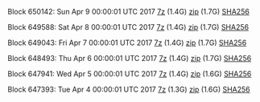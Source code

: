 Block 650142: Sun Apr  9 00:00:01 UTC 2017 [7z](https://transfer.sh/WqS5w/bootstrap.dat.20170409.7z) (1.4G) [zip](https://transfer.sh/11jKLK/bootstrap.dat.20170409.zip) (1.7G) [SHA256](https://transfer.sh/uc1Jl/sha256.txt)

Block 649588: Sat Apr  8 00:00:01 UTC 2017 [7z](https://transfer.sh/NV58n/bootstrap.dat.20170408.7z) (1.4G) [zip](https://transfer.sh/13SRl/bootstrap.dat.20170408.zip) (1.7G) [SHA256](https://transfer.sh/4H26y/sha256.txt)

Block 649043: Fri Apr  7 00:00:01 UTC 2017 [7z](https://transfer.sh/fI8Ue/bootstrap.dat.20170407.7z) (1.4G) [zip](https://transfer.sh/C0X2a/bootstrap.dat.20170407.zip) (1.7G) [SHA256](https://transfer.sh/RW1bg/sha256.txt)

Block 648493: Thu Apr  6 00:00:01 UTC 2017 [7z](https://transfer.sh/JuLxY/bootstrap.dat.20170406.7z) (1.4G) [zip](https://transfer.sh/12Spi9/bootstrap.dat.20170406.zip) (1.7G) [SHA256](https://transfer.sh/Vsh14/sha256.txt)

Block 647941: Wed Apr  5 00:00:01 UTC 2017 [7z](https://transfer.sh/4LrnI/bootstrap.dat.20170405.7z) (1.4G) [zip](https://transfer.sh/Vv8Su/bootstrap.dat.20170405.zip) (1.6G) [SHA256](https://transfer.sh/109V3J/sha256.txt)

Block 647393: Tue Apr  4 00:00:01 UTC 2017 [7z](https://transfer.sh/aszHf/bootstrap.dat.20170404.7z) (1.3G) [zip](https://transfer.sh/kq0mR/bootstrap.dat.20170404.zip) (1.6G) [SHA256](https://transfer.sh/B2bb7/sha256.txt)
